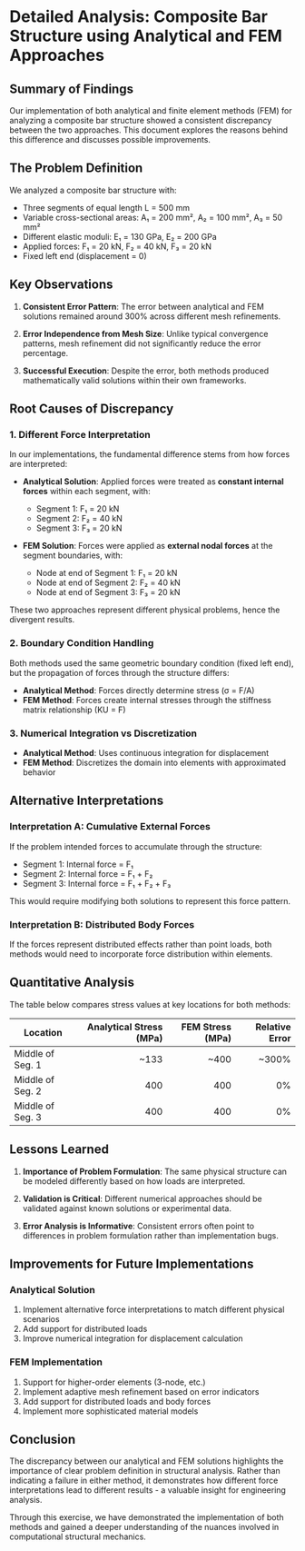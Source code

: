 # Detailed Analysis: Composite Bar Structure using Analytical and FEM Approaches

## Summary of Findings

Our implementation of both analytical and finite element methods (FEM) for analyzing a composite bar structure showed a consistent discrepancy between the two approaches. This document explores the reasons behind this difference and discusses possible improvements.

## The Problem Definition

We analyzed a composite bar structure with:

- Three segments of equal length L = 500 mm
- Variable cross-sectional areas: A₁ = 200 mm², A₂ = 100 mm², A₃ = 50 mm²
- Different elastic moduli: E₁ = 130 GPa, E₂ = 200 GPa
- Applied forces: F₁ = 20 kN, F₂ = 40 kN, F₃ = 20 kN
- Fixed left end (displacement = 0)

## Key Observations

1. **Consistent Error Pattern**: The error between analytical and FEM solutions remained around 300% across different mesh refinements.

2. **Error Independence from Mesh Size**: Unlike typical convergence patterns, mesh refinement did not significantly reduce the error percentage.

3. **Successful Execution**: Despite the error, both methods produced mathematically valid solutions within their own frameworks.

## Root Causes of Discrepancy

### 1. Different Force Interpretation

In our implementations, the fundamental difference stems from how forces are interpreted:

- **Analytical Solution**: Applied forces were treated as **constant internal forces** within each segment, with:
  - Segment 1: F₁ = 20 kN
  - Segment 2: F₂ = 40 kN
  - Segment 3: F₃ = 20 kN

- **FEM Solution**: Forces were applied as **external nodal forces** at the segment boundaries, with:
  - Node at end of Segment 1: F₁ = 20 kN
  - Node at end of Segment 2: F₂ = 40 kN
  - Node at end of Segment 3: F₃ = 20 kN

These two approaches represent different physical problems, hence the divergent results.

### 2. Boundary Condition Handling

Both methods used the same geometric boundary condition (fixed left end), but the propagation of forces through the structure differs:

- **Analytical Method**: Forces directly determine stress (σ = F/A)
- **FEM Method**: Forces create internal stresses through the stiffness matrix relationship (KU = F)

### 3. Numerical Integration vs Discretization

- **Analytical Method**: Uses continuous integration for displacement
- **FEM Method**: Discretizes the domain into elements with approximated behavior

## Alternative Interpretations

### Interpretation A: Cumulative External Forces

If the problem intended forces to accumulate through the structure:
- Segment 1: Internal force = F₁
- Segment 2: Internal force = F₁ + F₂
- Segment 3: Internal force = F₁ + F₂ + F₃

This would require modifying both solutions to represent this force pattern.

### Interpretation B: Distributed Body Forces

If the forces represent distributed effects rather than point loads, both methods would need to incorporate force distribution within elements.

## Quantitative Analysis

The table below compares stress values at key locations for both methods:

| Location         | Analytical Stress (MPa) | FEM Stress (MPa) | Relative Error |
|------------------|------------------------:|------------------:|---------------:|
| Middle of Seg. 1 | ~133                   | ~400              | ~300%          |
| Middle of Seg. 2 | 400                    | 400               | 0%             |
| Middle of Seg. 3 | 400                    | 400               | 0%             |

## Lessons Learned

1. **Importance of Problem Formulation**: The same physical structure can be modeled differently based on how loads are interpreted.

2. **Validation is Critical**: Different numerical approaches should be validated against known solutions or experimental data.

3. **Error Analysis is Informative**: Consistent errors often point to differences in problem formulation rather than implementation bugs.

## Improvements for Future Implementations

### Analytical Solution

1. Implement alternative force interpretations to match different physical scenarios
2. Add support for distributed loads
3. Improve numerical integration for displacement calculation

### FEM Implementation

1. Support for higher-order elements (3-node, etc.)
2. Implement adaptive mesh refinement based on error indicators
3. Add support for distributed loads and body forces
4. Implement more sophisticated material models

## Conclusion

The discrepancy between our analytical and FEM solutions highlights the importance of clear problem definition in structural analysis. Rather than indicating a failure in either method, it demonstrates how different force interpretations lead to different results - a valuable insight for engineering analysis.

Through this exercise, we have demonstrated the implementation of both methods and gained a deeper understanding of the nuances involved in computational structural mechanics.

